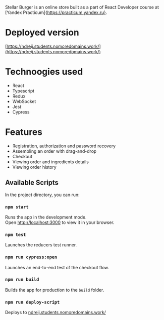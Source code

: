 Stellar Burger is an online store built as a part of React Developer course at [Yandex Practicum]{https://practicum.yandex.ru}.

# Deployed version

[https://ndreij.students.nomoredomains.work/](https://ndreij.students.nomoredomains.work/)

# Technoogies used

- React
- Typescript
- Redux
- WebSocket
- Jest
- Cypress

# Features

- Registration, authorization and password recovery
- Assembling an order with drag-and-drop
- Checkout
- Viewing order and ingredients details 
- Viewing order history

## Available Scripts

In the project directory, you can run:

### `npm start`

Runs the app in the development mode.\
Open [http://localhost:3000](http://localhost:3000) to view it in your browser.

### `npm test`

Launches the reducers test runner.

### `npm run cypress:open`

Launches an end-to-end test of the checkout flow.

### `npm run build`

Builds the app for production to the `build` folder.

### `npm run deploy-script`

Deploys to [ndreij.students.nomoredomains.work/](https://ndreij.students.nomoredomains.work/)
